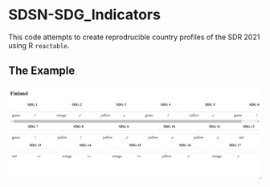# SDSN-SDG_Indicators
 
This code attempts to create reprodrucible country profiles of the SDR 2021 using R `reactable`.

## The Example
![Finland](https://github.com/pcschreiber1/SDSN-SDG_Indicators/blob/main/Rplot_Table_Finland.png?raw=true)